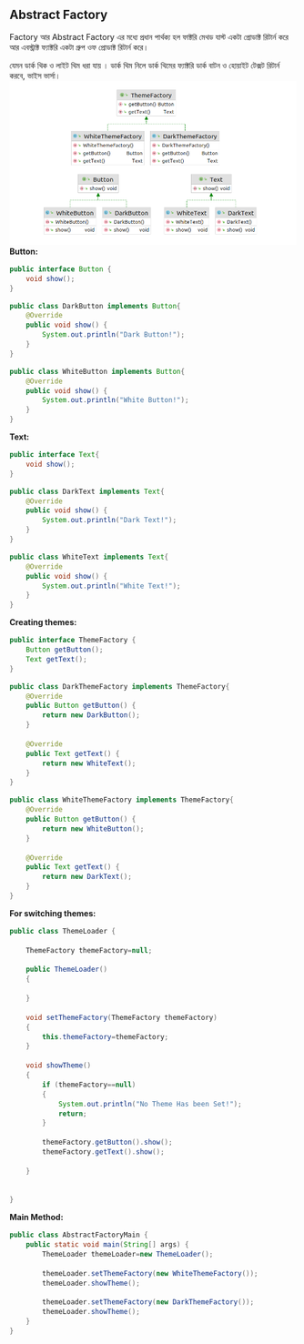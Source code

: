 ## Abstract Factory 

Factory আর Abstract Factory  এর মধ্যে প্রধান পার্থক্য হল ফাক্টরি মেথড যাস্ট একটা প্রোডাক্ট
রিটার্ন করে আর এবস্ট্রাক্ট ফ্যাক্টরি একটা গ্রুপ ওফ প্রোডাক্ট রিটার্ন করে। 

যেমন ডার্ক থিক ও লাইট থিম ধরা যায় । ডার্ক থিম নিলে ডার্ক থিমের ফ্যাক্টরি ডার্ক বাটন ও 
হোয়াইট টেক্সট রিটার্ন করবে, ভাইস ভার্সা। 
<img src="diagram.png"/>
**Button:**
```java
public interface Button {
    void show();
}
```

```java
public class DarkButton implements Button{
    @Override
    public void show() {
        System.out.println("Dark Button!");
    }
}
```
```java
public class WhiteButton implements Button{
    @Override
    public void show() {
        System.out.println("White Button!");
    }
}
```
**Text:**
```java
public interface Text{
    void show();
}

```
```java
public class DarkText implements Text{
    @Override
    public void show() {
        System.out.println("Dark Text!");
    }
}
```
```java
public class WhiteText implements Text{
    @Override
    public void show() {
        System.out.println("White Text!");
    }
}
```
**Creating themes:**
```java
public interface ThemeFactory {
    Button getButton();
    Text getText();
}
```
```java
public class DarkThemeFactory implements ThemeFactory{
    @Override
    public Button getButton() {
        return new DarkButton();
    }

    @Override
    public Text getText() {
        return new WhiteText();
    }
}
```
```java
public class WhiteThemeFactory implements ThemeFactory{
    @Override
    public Button getButton() {
        return new WhiteButton();
    }

    @Override
    public Text getText() {
        return new DarkText();
    }
}
```
**For switching themes:**
```java
public class ThemeLoader {

    ThemeFactory themeFactory=null;

    public ThemeLoader()
    {

    }

    void setThemeFactory(ThemeFactory themeFactory)
    {
        this.themeFactory=themeFactory;
    }

    void showTheme()
    {
        if (themeFactory==null)
        {
            System.out.println("No Theme Has been Set!");
            return;
        }

        themeFactory.getButton().show();
        themeFactory.getText().show();

    }


}
```
**Main Method:**
```java
public class AbstractFactoryMain {
    public static void main(String[] args) {
        ThemeLoader themeLoader=new ThemeLoader();

        themeLoader.setThemeFactory(new WhiteThemeFactory());
        themeLoader.showTheme();

        themeLoader.setThemeFactory(new DarkThemeFactory());
        themeLoader.showTheme();
    }
}
```